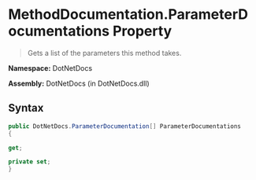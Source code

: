 # MethodDocumentation.ParameterDocumentations Property
> Gets a list of the parameters this method takes.

**Namespace:** DotNetDocs

**Assembly:** DotNetDocs (in DotNetDocs.dll)
## Syntax
```csharp
public DotNetDocs.ParameterDocumentation[] ParameterDocumentations
{

get;

private set;
}
```

